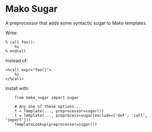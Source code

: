 Mako Sugar
===

A preprocessor that adds some syntactic sugar to Mako templates.

Write:

    % call foo():
        hi
    % endcall
        
instead of:

    <%call expr="foo()">
        hi
    </%call>
    
Install with:

        from mako_sugar import sugar
        
        # Any one of these options...
        t = Template(..., preprocessor=sugar())
        t = Template(..., preprocess=sugar(exclude=['def', 'call', 'import']))
        TemplateLookup(preprocessor=sugar())